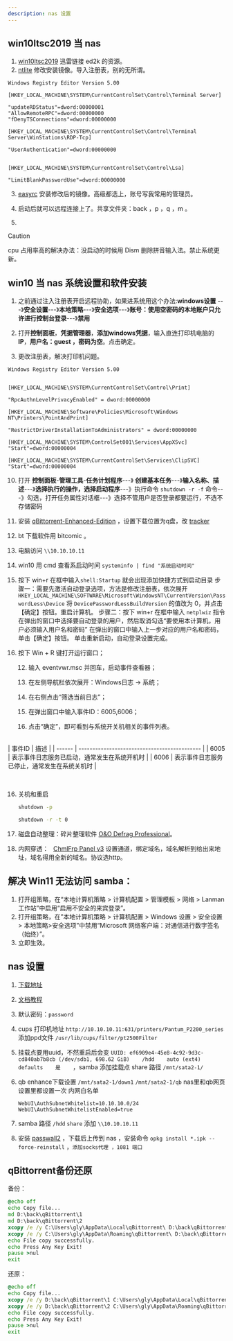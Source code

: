 ```yaml
---
description: nas 设置
---
```


## win10ltsc2019 当 nas

1. [win10ltsc2019](ed2k://|file|cn_windows_10_enterprise_ltsc_2019_x64_dvd_2efc9ac2.iso|4027760640|4B1C7640C3A280F205A0BCFFF65472FC|/) 迅雷链接 ed2k 的资源。
2. [ntlite](https://www.puresys.net/%e7%b3%bb%e7%bb%9f%e5%b7%a5%e5%85%b7) 修改安装镜像。导入注册表，别的无所谓。

```text
Windows Registry Editor Version 5.00

[HKEY_LOCAL_MACHINE\SYSTEM\CurrentControlSet\Control\Terminal Server]

"updateRDStatus"=dword:00000001
"AllowRemoteRPC"=dword:00000000
"fDenyTSConnections"=dword:00000000

[HKEY_LOCAL_MACHINE\SYSTEM\CurrentControlSet\Control\Terminal Server\WinStations\RDP-Tcp]

"UserAuthentication"=dword:00000000


[HKEY_LOCAL_MACHINE\SYSTEM\CurrentControlSet\Control\Lsa]

"LimitBlankPasswordUse"=dword:00000000
```

3. [easyrc](https://firpe.cn/page-196) 安装修改后的镜像。高级都选上，账号写我常用的管理员。

4. 启动后就可以远程连接上了。共享文件夹：back ，p ，q ，m 。

5. 

> [!CAUTION]
> 
> cpu 占用率高的解决办法：没启动的时候用 Dism 删除拼音输入法。禁止系统更新。









## win10 当 nas 系统设置和软件安装

1. 之前通过注入注册表开启远程协助，如果进系统用这个办法:**windows设置** ---》**安全设置**---》**本地策略**---》**安全选项**---》**账号：使用空密码的本地账户只允许进行控制台登录**---》**禁用**

2. 打开**控制面板**，**凭据管理器**，**添加windows凭据**，输入直连打印机电脑的**IP**，**用户名：guest ，密码为空**。点击确定。

3. 更改注册表，解决打印机问题。

```text
Windows Registry Editor Version 5.00


[HKEY_LOCAL_MACHINE\SYSTEM\CurrentControlSet\Control\Print]

"RpcAuthnLevelPrivacyEnabled" = dword:00000000

[HKEY_LOCAL_MACHINE\Software\Policies\Microsoft\Windows NT\Printers\PointAndPrint]

"RestrictDriverInstallationToAdministrators" = dword:00000000

[HKEY_LOCAL_MACHINE\SYSTEM\ControlSet001\Services\AppXSvc]
"Start"=dword:00000004

[HKEY_LOCAL_MACHINE\SYSTEM\CurrentControlSet\Services\ClipSVC]
"Start"=dword:00000004

```

10. 打开 **控制面板**-**管理工具**-**任务计划程序**---》 **创建基本任务**---》**输入名称、描述**---》**选择执行的操作，选择启动程序**---》执行命令 `shutdown -r -f` 命令---》勾选，打开任务属性对话框---》选择不管用户是否登录都要运行，不选不存储密码

11. 安装 [qBittorrent-Enhanced-Edition](https://github.com/c0re100/qBittorrent-Enhanced-Edition/releases) ，设置下载位置为q盘，改 [tracker](https://cf.trackerslist.com/all.txt)

12. bt 下载软件用 bitcomic 。

13. 电脑访问 `\\10.10.10.11`

14. win10 用 cmd 查看系启动时间 `systeminfo | find "系统启动时间"`

15. 按下 win+r 在框中输入`shell:Startup` 就会出现添加快捷方式到启动目录
    步骤一：需要先激活自动登录选项，方法是修改注册表，依次展开
    `HKEY_LOCAL_MACHINE\SOFTWARE\Microsoft\WindowsNT\CurrentVersion\PasswordLess\Device`
    将 `DevicePasswordLessBuildVersion` 的值改为 0，并点击【确定】按钮。重启计算机。
    步骤二：按下 win+r 在框中输入 `netplwiz` 指令
    在弹出的窗口中选择要自动登录的用户，然后取消勾选“要使用本计算机，用户必须输入用户名和密码”
    在弹出的窗口中输入上一步对应的用户名和密码，单击【确定】按钮。
    单击重新启动，自动登录设置完成。

16. 按下 Win + R 键打开运行窗口；
    
    12. 输入 eventvwr.msc 并回车，启动事件查看器；
    
    13. 在左侧导航栏依次展开：Windows日志 → 系统；
    
    14. 在右侧点击“筛选当前日志”；
    
    15. 在弹出窗口中输入事件ID：6005,6006；
    
    16. 点击“确定”，即可看到与系统开关机相关的事件列表。

​    
 | 事件ID | 描述                                         |
 | ------ | -------------------------------------------- |
 | 6005   | 表示事件日志服务已启动，通常发生在系统开机时 |
 | 6006   | 表示事件日志服务已停止，通常发生在系统关机时 |

​     

16. 关机和重启
    
    

    ```cmd
    shutdown -p
    ```
    
    ```cmd
    shutdown -r -t 0
    ```



17. 磁盘自动整理：碎片整理软件 [O&O Defrag Professional]((https://filecr.com/windows/oo-defrag/))。

18. 内网穿透：` `  [ChmlFrp Panel v3](https://panel.chmlfrp.cn/sign)  设置通道，绑定域名，域名解析到给出来地址，域名得用全新的域名。协议选http。
    
    
    
    

## 解决 Win11 无法访问 samba：

1. 打开组策略，在“本地计算机策略 > 计算机配置 > 管理模板 > 网络 > Lanman 工作站”中启用“启用不安全的来宾登录”。
2. 打开组策略，在”本地计算机策略 > 计算机配置 > Windows 设置 > 安全设置 > 本地策略>安全选项”中禁用“Microsoft 网络客户端：对通信进行数字签名（始终）”。
3. 立即生效。
   
   

## nas 设置

1. [下载地址](https://fw.koolcenter.com/iStoreNAS/x86_64_efi/)

2. [文档教程](https://doc.linkease.com/zh/guide/istoreos/)

3. 默认密码：`password`

4. cups 打印机地址 `http://10.10.10.11:631/printers/Pantum_P2200_series` 添加ppd文件 `/usr/lib/cups/filter/pt2500Filter`

5. 挂载点要用uuid，不然重启后会变 `UUID: ef6909e4-45e8-4c92-9d3c-cd840ab7b8cb (/dev/sdb1, 698.62 GiB)    /hdd    auto (ext4)    defaults    是    `，samba 添加挂载点 share 路径 `/mnt/sata2-1/`

6. qb enhance下载设置  `/mnt/sata2-1/down1` `/mnt/sata2-1/qb` nas里和qb网页设置里都设置一次 内网白名单
   
   ```text
   WebUI\AuthSubnetWhitelist=10.10.10.0/24
   WebUI\AuthSubnetWhitelistEnabled=true
   ```

7. samba 路径 `/hdd` `share` 添加 `\\10.10.10.11`

8. 安装 [passwall2](https://github.com/xiaorouji/openwrt-passwall2/releases) ，下载后上传到 nas ，安装命令 `opkg install *.ipk --force-reinstall` ，`添加socks代理 ，1081 端口`

## qBittorrent备份还原

备份：

```cmd
@echo off
echo Copy file...
md D:\back\qBittorrent\1
md D:\back\qBittorrent\2
xcopy /e /y C:\Users\gly\AppData\Local\qBittorrent\ D:\back\qBittorrent\1
xcopy /e /y C:\Users\gly\AppData\Roaming\qBittorrent\ D:\back\qBittorrent\2
echo File copy successfully.
echo Press Any Key Exit!
pause >nul
exit
```

还原：

```cmd
@echo off
echo Copy file...
xcopy /e /y D:\back\qBittorrent\1 C:\Users\gly\AppData\Local\qBittorrent\ 
xcopy /e /y D:\back\qBittorrent\2 C:\Users\gly\AppData\Roaming\qBittorrent\
echo File copy successfully.
echo Press Any Key Exit!
pause >nul
exit
```
